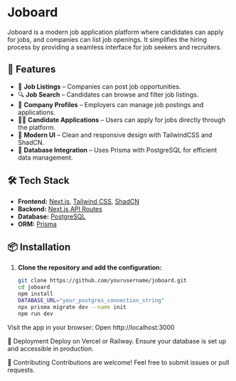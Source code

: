 # Joboard

Joboard is a modern job application platform where candidates can apply for jobs, and companies can list job openings. It simplifies the hiring process by providing a seamless interface for job seekers and recruiters.

## 🚀 Features

- 📝 **Job Listings** – Companies can post job opportunities.
- 🔍 **Job Search** – Candidates can browse and filter job listings.
- 🏢 **Company Profiles** – Employers can manage job postings and applications.
- 👨‍💼 **Candidate Applications** – Users can apply for jobs directly through the platform.
- 🎨 **Modern UI** – Clean and responsive design with TailwindCSS and ShadCN.
- 💾 **Database Integration** – Uses Prisma with PostgreSQL for efficient data management.

## 🛠 Tech Stack

- **Frontend:** [Next.js](https://nextjs.org/), [Tailwind CSS](https://tailwindcss.com/), [ShadCN](https://ui.shadcn.com/)
- **Backend:** [Next.js API Routes](https://nextjs.org/docs/api-routes/introduction)
- **Database:** [PostgreSQL](https://www.postgresql.org/)
- **ORM:** [Prisma](https://www.prisma.io/)

## 📦 Installation

1. **Clone the repository and add the configuration:**
   ```sh
   git clone https://github.com/yourusername/joboard.git
   cd joboard
   npm install
   DATABASE_URL="your_postgres_connection_string"
   npx prisma migrate dev --name init
   npm run dev

Visit the app in your browser:
Open http://localhost:3000

🚀 Deployment
Deploy on Vercel or Railway.
Ensure your database is set up and accessible in production.

🤝 Contributing
Contributions are welcome! Feel free to submit issues or pull requests. 
  
